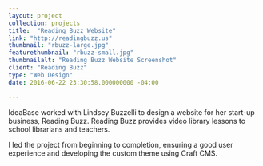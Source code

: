 ```yaml
---
layout: project
collection: projects
title:  "Reading Buzz Website"
link: "http://readingbuzz.us"
thumbnail: "rbuzz-large.jpg"
featurethumbnail: "rbuzz-small.jpg"
thumbnailalt: "Reading Buzz Website Screenshot"
client: "Reading Buzz"
type: "Web Design"
date: 2016-06-22 23:30:58.000000000 -04:00

---
```


IdeaBase worked with Lindsey Buzzelli to design a website for her start-up business, Reading Buzz.  Reading Buzz provides video library lessons to school librarians and teachers.

I led the project from beginning to completion, ensuring a good user experience and developing the custom theme using Craft CMS.
